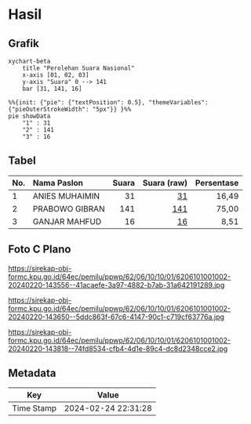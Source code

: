 # Hasil

## Grafik

```mermaid
xychart-beta
    title "Perolehan Suara Nasional"
    x-axis [01, 02, 03]
    y-axis "Suara" 0 --> 141
    bar [31, 141, 16]
```

```mermaid
%%{init: {"pie": {"textPosition": 0.5}, "themeVariables": {"pieOuterStrokeWidth": "5px"}} }%%
pie showData
    "1" : 31
    "2" : 141
    "3" : 16
```

## Tabel

| No. | Nama Paslon    | Suara | Suara (raw) | Persentase |
|:--- |:-------------- | -----:| -----------:| ----------:|
| 1   | ANIES MUHAIMIN | 31    | [31][p-1]   | 16,49      |
| 2   | PRABOWO GIBRAN | 141   | [141][p-2]  | 75,00      |
| 3   | GANJAR MAHFUD  | 16    | [16][p-3]   | 8,51       |


[p-1]: https://github.com/gigit-pemilu/pemilu-2024/blob/main/pilpres/hitung-suara/sub/62-kalimantan-tengah/sub/06-katingan/sub/10-katingan-kuala/sub/1001-pagatan-hilir/sub/002-tps/sub/paslon-1.txt
[p-2]: https://github.com/gigit-pemilu/pemilu-2024/blob/main/pilpres/hitung-suara/sub/62-kalimantan-tengah/sub/06-katingan/sub/10-katingan-kuala/sub/1001-pagatan-hilir/sub/002-tps/sub/paslon-2.txt
[p-3]: https://github.com/gigit-pemilu/pemilu-2024/blob/main/pilpres/hitung-suara/sub/62-kalimantan-tengah/sub/06-katingan/sub/10-katingan-kuala/sub/1001-pagatan-hilir/sub/002-tps/sub/paslon-3.txt

## Foto C Plano

https://sirekap-obj-formc.kpu.go.id/64ec/pemilu/ppwp/62/06/10/10/01/6206101001002-20240220-143556--41acaefe-3a97-4882-b7ab-31a642191289.jpg

https://sirekap-obj-formc.kpu.go.id/64ec/pemilu/ppwp/62/06/10/10/01/6206101001002-20240220-143650--5ddc863f-67c6-4147-90c1-c719cf63776a.jpg

https://sirekap-obj-formc.kpu.go.id/64ec/pemilu/ppwp/62/06/10/10/01/6206101001002-20240220-143818--74fd8534-cfb4-4d1e-89c4-dc8d2348cce2.jpg


## Metadata

| Key        | Value               |
| ---------- | ------------------- |
| Time Stamp | 2024-02-24 22:31:28 |



